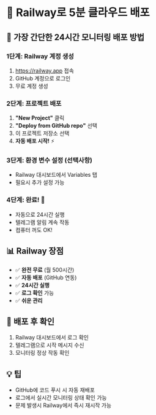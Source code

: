 # 🚄 Railway로 5분 클라우드 배포

## 🎯 가장 간단한 24시간 모니터링 배포 방법

### 1단계: Railway 계정 생성
1. https://railway.app 접속
2. GitHub 계정으로 로그인
3. 무료 계정 생성

### 2단계: 프로젝트 배포
1. **"New Project"** 클릭
2. **"Deploy from GitHub repo"** 선택
3. 이 프로젝트 저장소 선택
4. **자동 배포 시작!** ⚡

### 3단계: 환경 변수 설정 (선택사항)
- Railway 대시보드에서 Variables 탭
- 필요시 추가 설정 가능

### 4단계: 완료! 🎉
- 자동으로 24시간 실행
- 텔레그램 알림 계속 작동
- 컴퓨터 꺼도 OK!

## 📊 Railway 장점
- ✅ **완전 무료** (월 500시간)
- ✅ **자동 배포** (GitHub 연동)
- ✅ **24시간 실행**
- ✅ **로그 확인** 가능
- ✅ **쉬운 관리**

## 🔄 배포 후 확인
1. Railway 대시보드에서 로그 확인
2. 텔레그램으로 시작 메시지 수신
3. 모니터링 정상 작동 확인

## 💡 팁
- GitHub에 코드 푸시 시 자동 재배포
- 로그에서 실시간 모니터링 상태 확인 가능
- 문제 발생시 Railway에서 즉시 재시작 가능
